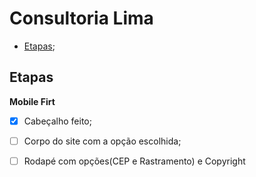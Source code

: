 # Consultoria Lima

 - [Etapas](#etapas);

## Etapas 

**Mobile Firt**

 - [x] Cabeçalho feito;

 - [ ] Corpo do site com a opção escolhida;

 - [ ] Rodapé com opções(CEP e Rastramento) e Copyright 
